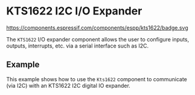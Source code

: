 # KTS1622 I2C I/O Expander

https://components.espressif.com/components/espp/kts1622/badge.svg

The `KTS1622` I/O expander component allows the user to configure inputs,
outputs, interrupts, etc. via a serial interface such as I2C.

## Example

This example shows how to use the `Kts1622` component to communicate (via I2C)
with an KTS1622 I2C digital IO expander.
